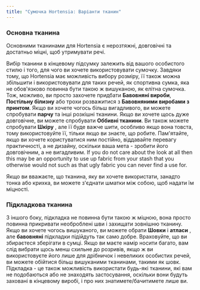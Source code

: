 ```yaml
---
title: "Сумочка Hortensia: Варіанти тканин"
---
```


### Основна тканина

Основними тканинами для Hortensia є нерозтяжні, довговічні та достатньо міцні, щоб утримувати речі.

Вибір тканини в кінцевому підсумку залежить від вашого особистого стилю і того, для чого ви хочете використовувати сумочку. Завдяки тому, що Hortensia має можливість вибору розміру, її також можна збільшити і використовувати для таких речей, як спортивна сумка, яка не обов'язково повинна бути такою ж вишуканою, як елітна сумочка. Тож, можливо, ви просто захочете придбати **Бавовняні вироби**, **Постільну білизну** або трохи розважитися з **Бавовняними виробами з принтом**. Якщо ви хочете чогось більш вигадливого, ви можете спробувати **парчу** та інші розкішні тканини. Якщо ви хочете щось дуже довговічне, ви можете спробувати **Оббивні тканини**. Ви також можете спробувати **Шкіру** , але її буде важче шити, особливо якщо вона товста, тому використовуйте її, тільки якщо ви знаєте, що робите. Пам'ятайте, якщо ви хочете користуватися ним постійно, віддавайте перевагу практичності, а не дизайну, оскільки ваша мета - зробити його довговічним, а не вигадливим. If you do not care about the look at all then this may be an opportunity to use up fabric from your stash that you otherwise would not such as that ugly fabric you can never find a use for.

<Note>

Якщо ви вважаєте, що тканина, яку ви хочете використати, занадто тонка або крихка, ви можете з'єднати шматки між собою, щоб надати їм міцності.

</Note>

### Підкладкова тканина

З іншого боку, підкладка не повинна бути такою ж міцною, вона просто повинна прикривати необроблені шви і захищати зовнішню тканину. Якщо ви хочете чогось вишуканого, ви можете обрати **Шовки** і **атласи** , але **бавовняні** підкладки підійдуть так само добре. Враховуйте, що ви збираєтеся зберігати в сумці. Якщо ви маєте намір носити багато, вам слід вибрати щось менш схильне до розривів, якщо ж ви використовуєте його лише для дрібничок і невеликих особистих речей, ви можете обійтися більш вишуканими тканинами, такими як шовк. Підкладка - це також можливість використати будь-які тканини, які вам не подобаються або не знаходять застосування, оскільки вони будуть заховані в кінцевому виробі, і про них знатимете/бачитимете лише ви.
